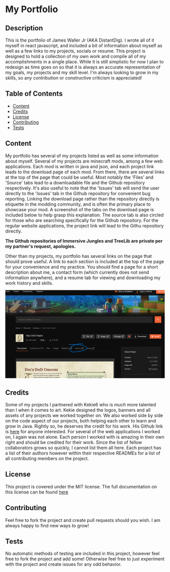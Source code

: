 # My Portfolio

## Description

This is the portfolio of James Waller Jr (AKA DistantDig). I wrote all of it myself in react javascript, and included a bit of information about myself as well as a few links to my projects, socials or resume. This project is designed to hold a collection of my own work and compile all of my accomplishments in a single place. While it is still simplistic for now I plan to redesign as time goes on so that it is always an accurate representation of my goals, my projects and my skill level. I'm always looking to grow in my skills, so any contribution or constructive criticism is appreciated!

<!-- A link to the deployed project: https://distantdig.github.io/portfolio/ -->

## Table of Contents

- [Content](#content)
- [Credits](#credits)
- [License](#license)
- [Contributing](#contributing)
- [Tests](#tests)

## Content

My portfolio has several of my projects listed as well as some information about myself. Several of my projects are minecraft mods, among a few web applications. Each mod is written in java and json, and each project link leads to the download page of each mod. From there, there are several links at the top of the page that could be useful. Most notably the 'Files' and 'Source' tabs lead to a downloadable file and the Github repository respectively. It's also useful to note that the 'Issues' tab will send the user directly to the 'Issues' tab in the Github repository for convenient bug reporting. Linking the download page rather than the repository directly is etiquette in the modding community, and is often the primary place to showcase your mod. A screenshot of the tabs on the download page is included below to help grasp this explanation. The source tab is also circled for those who are searching specifically for the Github repository. For the regular website applications, the project link will lead to the Githu repository directly.

**The Github repositories of Immersive Jungles and TreeLib are private per my partner's request, apologies.**

Other than my projects, my portfolio has several links on the page that should prove useful. A link to each section is included at the top of the page for your convenience and my practice. You should find a page for a short description about me, a contact form (which currently does not send information anywhere), and a resume tab for viewing and downloading my work history and skills.

![Screenshot of Dig's DnD Origins download page with 'Source' tab circled](/assets/images/guide_to_github.png)

## Credits

Some of my projects I partnered with Kekie6 who is *much* more talented than I when it comes to art. Kekie designed the logos, banners and all assets of any projects we worked together on. We also worked side by side on the code aspect of our projects, both helping each other to learn and grow in Java. Rightly so, he deserves the credit for his work. His Github link is [here](https://github.com/Kekie6) for anyone interested. For several of the web applications I worked on, I again was not alone. Each person I worked with is amazing in their own right and should be credited for their work. Since the list of fellow collaborators grows so quickly, I cannot list them all here. Each project has a list of their authors however within their respective READMEs for a list of all contributing members on the project.

## License

This project is covered under the MIT license. The full documentation on this license can be found [here](https://opensource.org/licenses/MIT)

## Contributing

Feel free to fork the project and create pull requests should you wish. I am always happy to find new ways to grow!

## Tests

No automatic methods of testing are included in this project, however feel free to fork the project and add some! Otherwise feel free to just experiment with the project and create issues for any odd behavior.